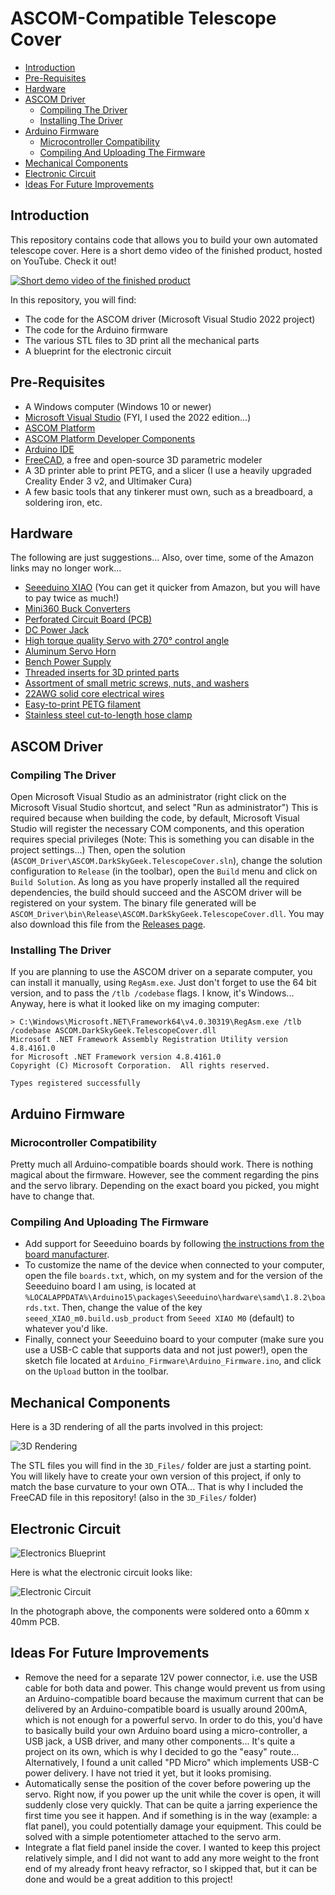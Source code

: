 # ASCOM-Compatible Telescope Cover

<!-- toc -->

- [Introduction](#introduction)
- [Pre-Requisites](#pre-requisites)
- [Hardware](#hardware)
- [ASCOM Driver](#ascom-driver)
  - [Compiling The Driver](#compiling-the-driver)
  - [Installing The Driver](#installing-the-driver)
- [Arduino Firmware](#arduino-firmware)
  - [Microcontroller Compatibility](#microcontroller-compatibility)
  - [Compiling And Uploading The Firmware](#compiling-and-uploading-the-firmware)
- [Mechanical Components](#mechanical-components)
- [Electronic Circuit](#electronic-circuit)
- [Ideas For Future Improvements](#ideas-for-future-improvements)

<!-- tocstop -->

## Introduction

This repository contains code that allows you to build your own automated telescope cover. Here is a short demo video of the finished product, hosted on YouTube. Check it out!

[![Short demo video of the finished product](images/YouTube-thumbnail.png)](https://www.youtube.com/watch?v=h6WpVCcGNUw)

In this repository, you will find:

* The code for the ASCOM driver (Microsoft Visual Studio 2022 project)
* The code for the Arduino firmware
* The various STL files to 3D print all the mechanical parts
* A blueprint for the electronic circuit

## Pre-Requisites

* A Windows computer (Windows 10 or newer)
* [Microsoft Visual Studio](https://visualstudio.microsoft.com/) (FYI, I used the 2022 edition...)
* [ASCOM Platform](https://ascom-standards.org/)
* [ASCOM Platform Developer Components](https://ascom-standards.org/COMDeveloper/Index.htm)
* [Arduino IDE](https://www.arduino.cc/en/software)
* [FreeCAD](https://www.freecadweb.org/), a free and open-source 3D parametric modeler
* A 3D printer able to print PETG, and a slicer (I use a heavily upgraded Creality Ender 3 v2, and Ultimaker Cura)
* A few basic tools that any tinkerer must own, such as a breadboard, a soldering iron, etc.

## Hardware

The following are just suggestions... Also, over time, some of the Amazon links may no longer work...

* [Seeeduino XIAO](https://www.seeedstudio.com/Seeeduino-XIAO-Arduino-Microcontroller-SAMD21-Cortex-M0+-p-4426.html) (You can get it quicker from Amazon, but you will have to pay twice as much!)
* [Mini360 Buck Converters](https://www.amazon.com/dp/B07T7L51ZW)
* [Perforated Circuit Board (PCB)](https://www.amazon.com/dp/B07NM68FXK)
* [DC Power Jack](https://www.amazon.com/dp/B01N8VV78D)
* [High torque quality Servo with 270° control angle](https://www.amazon.com/dp/B07S9XZYN2)
* [Aluminum Servo Horn](https://www.amazon.com/dp/B07D56FVK5)
* [Bench Power Supply](https://www.amazon.com/dp/B07GCJ5QHF)
* [Threaded inserts for 3D printed parts](https://www.amazon.com/dp/B07VFZWWXY)
* [Assortment of small metric screws, nuts, and washers](https://www.amazon.com/dp/B08JCKH31Q)
* [22AWG solid core electrical wires](https://www.amazon.com/dp/B088KQFHV7)
* [Easy-to-print PETG filament](https://www.amazon.com/dp/B07PGYHYV8)
* [Stainless steel cut-to-length hose clamp](https://www.amazon.com/dp/product/B08Y6LSL3R)

## ASCOM Driver

### Compiling The Driver

Open Microsoft Visual Studio as an administrator (right click on the Microsoft Visual Studio shortcut, and select "Run as administrator") This is required because when building the code, by default, Microsoft Visual Studio will register the necessary COM components, and this operation requires special privileges (Note: This is something you can disable in the project settings...) Then, open the solution (`ASCOM_Driver\ASCOM.DarkSkyGeek.TelescopeCover.sln`), change the solution configuration to `Release` (in the toolbar), open the `Build` menu and click on `Build Solution`. As long as you have properly installed all the required dependencies, the build should succeed and the ASCOM driver will be registered on your system. The binary file generated will be `ASCOM_Driver\bin\Release\ASCOM.DarkSkyGeek.TelescopeCover.dll`. You may also download this file from the [Releases page](https://github.com/jlecomte/ascom-telescope-cover/releases).

### Installing The Driver

If you are planning to use the ASCOM driver on a separate computer, you can install it manually, using `RegAsm.exe`. Just don't forget to use the 64 bit version, and to pass the `/tlb /codebase` flags. I know, it's Windows... Anyway, here is what it looked like on my imaging computer:

```
> C:\Windows\Microsoft.NET\Framework64\v4.0.30319\RegAsm.exe /tlb /codebase ASCOM.DarkSkyGeek.TelescopeCover.dll
Microsoft .NET Framework Assembly Registration Utility version 4.8.4161.0
for Microsoft .NET Framework version 4.8.4161.0
Copyright (C) Microsoft Corporation.  All rights reserved.

Types registered successfully
```

## Arduino Firmware

### Microcontroller Compatibility

Pretty much all Arduino-compatible boards should work. There is nothing magical about the firmware. However, see the comment regarding the pins and the servo library. Depending on the exact board you picked, you might have to change that.

### Compiling And Uploading The Firmware

* Add support for Seeeduino boards by following [the instructions from the board manufacturer](https://wiki.seeedstudio.com/Seeeduino-XIAO/).
* To customize the name of the device when connected to your computer, open the file `boards.txt`, which, on my system and for the version of the Seeeduino board I am using, is located at `%LOCALAPPDATA%\Arduino15\packages\Seeeduino\hardware\samd\1.8.2\boards.txt`. Then, change the value of the key `seeed_XIAO_m0.build.usb_product` from `Seeed XIAO M0` (default) to whatever you'd like.
* Finally, connect your Seeeduino board to your computer (make sure you use a USB-C cable that supports data and not just power!), open the sketch file located at `Arduino_Firmware\Arduino_Firmware.ino`, and click on the `Upload` button in the toolbar.

## Mechanical Components

Here is a 3D rendering of all the parts involved in this project:

![3D Rendering](images/3D_Rendering.png)

The STL files you will find in the `3D_Files/` folder are just a starting point. You will likely have to create your own version of this project, if only to match the base curvature to your own OTA... That is why I included the FreeCAD file in this repository! (also in the `3D_Files/` folder)

## Electronic Circuit

![Electronics Blueprint](images/Electronics_Blueprint.png)

Here is what the electronic circuit looks like:

![Electronic Circuit](images/Electronic_Circuit.png)

In the photograph above, the components were soldered onto a 60mm x 40mm PCB.

## Ideas For Future Improvements

* Remove the need for a separate 12V power connector, i.e. use the USB cable for both data and power. This change would prevent us from using an Arduino-compatible board because the maximum current that can be delivered by an Arduino-compatible board is usually around 200mA, which is not enough for a powerful servo. In order to do this, you'd have to basically build your own Arduino board using a micro-controller, a USB jack, a USB driver, and many other components... It's quite a project on its own, which is why I decided to go the "easy" route... Alternatively, I found a unit called "PD Micro" which implements USB-C power delivery. I have not tried it yet, but it looks promising.
* Automatically sense the position of the cover before powering up the servo. Right now, if you power up the unit while the cover is open, it will suddenly close very quickly. That can be quite a jarring experience the first time you see it happen. And if something is in the way (example: a flat panel), you could potentially damage your equipment. This could be solved with a simple potentiometer attached to the servo arm.
* Integrate a flat field panel inside the cover. I wanted to keep this project relatively simple, and I did not want to add any more weight to the front end of my already front heavy refractor, so I skipped that, but it can be done and would be a great addition to this project!
